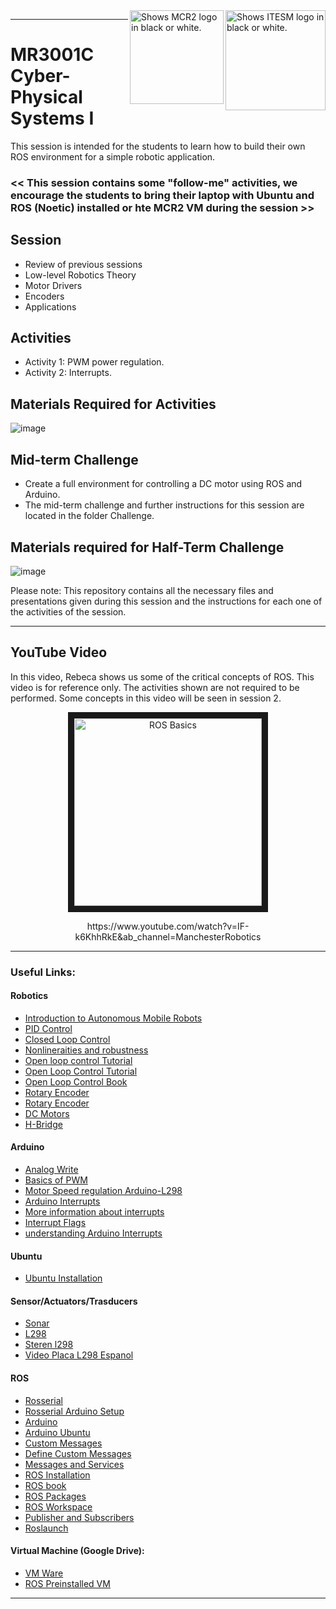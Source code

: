 <picture>
  <source media="(prefers-color-scheme: dark)" srcset="https://github.com/ManchesterRoboticsLtd/MR3001C_Cyber-Physical_Systems_I/blob/main/Misc/Logos/Logotipo%20Vertical%20Bco_Transparente.png">
  <source media="(prefers-color-scheme: light)" srcset="https://github.com/ManchesterRoboticsLtd/MR3001C_Cyber-Physical_Systems_I/blob/main/Misc/Logos/Logotipo%20Vertical%20Azul%20transparente.png">
  <img alt="Shows ITESM logo in black or white." width="160" align="right">
</picture>

<picture>
  <source media="(prefers-color-scheme: dark)" srcset="https://github.com/ManchesterRoboticsLtd/MR3001C_Cyber-Physical_Systems_I/blob/main/Misc/Logos/MCR2_Logo_White.png">
  <source media="(prefers-color-scheme: light)" srcset="https://github.com/ManchesterRoboticsLtd/MR3001C_Cyber-Physical_Systems_I/blob/main/Misc/Logos/MCR2_Logo_Black.png">
  <img alt="Shows MCR2 logo in black or white." width="150" align="right">
</picture>

---
# MR3001C Cyber-Physical Systems I
This session is intended for the students to learn how to build their own ROS environment for a simple robotic application.

### << This session contains some "follow-me" activities, we encourage the students to bring their laptop with Ubuntu and ROS (Noetic) installed or hte MCR2 VM during the session >>

  ## Session
  * Review of previous sessions
  * Low-level Robotics Theory
  * Motor Drivers
  * Encoders
  * Applications

  ## Activities
  * Activity 1: PWM power regulation.
  * Activity 2: Interrupts.

  ## Materials Required for Activities

![image](https://github.com/ManchesterRoboticsLtd/MR3001C_Cyber-Physical_Systems_I/assets/67285979/05c0446a-350f-44ed-a9f5-1c5527f35084)


  ## Mid-term Challenge
  * Create a full environment for controlling a DC motor using ROS and Arduino.
  * The mid-term challenge and further instructions for this session are located in the folder Challenge. 

  ## Materials required for Half-Term Challenge
  ![image](https://github.com/ManchesterRoboticsLtd/MR3001C_Cyber-Physical_Systems_I/assets/67285979/096d4afc-c781-4afd-be22-309751294873)

  
  Please note: This repository contains all the necessary files and presentations given during this session and the instructions for each one of the activities of the session.

---

## YouTube Video
  In this video, Rebeca shows us some of the critical concepts of ROS. This video is for reference only. The activities shown are not required to be performed. Some concepts in this video will be seen in session 2.

<a href="http://www.youtube.com/watch?feature=player_embedded&v=IF-k6KhhRkE
" target="_blank"><p align="center"><img src="http://img.youtube.com/vi/IF-k6KhhRkE/0.jpg" 
alt="ROS Basics" width="300" border="10"/></p></a> 

<div align="center"> https://www.youtube.com/watch?v=IF-k6KhhRkE&ab_channel=ManchesterRobotics </div>

---


### Useful Links: 

#### Robotics
* [Introduction to Autonomous Mobile Robots](https://ieeexplore.ieee.org/book/6267528)
* [PID Control](https://ieeexplore.ieee.org/document/1453566)
* [Closed Loop Control](https://www.electronics-tutorials.ws/systems/closed-loop-system.html)
* [Nonlineraities and robustness](https://ieeexplore.ieee.org/document/8603065)
* [Open loop control Tutorial](https://www.electronics-tutorials.ws/systems/open-loop-system.html)
* [Open Loop Control Tutorial](https://www.electronicshub.org/open-loop-system/)
* [Open Loop Control Book](https://eng.libretexts.org/Bookshelves/Electrical_Engineering/Signal_Processing_and_Modeling/Introduction_to_Linear_Time-Invariant_Dynamic_Systems_for_Students_of_Engineering_(Hallauer)/14%3A_Introduction_to_Feedback_Control/14.02%3A_Definitions_and_Examples_of_Open-Loop_Control_Systems)
* [Rotary Encoder](https://en.wikipedia.org/wiki/Rotary_encoder)
* [Rotary Encoder](https://www.encoder.com/article-what-is-an-encoder)
* [DC Motors](https://en.wikipedia.org/wiki/DC_motor)
* [H-Bridge](https://www.youtube.com/watch?v=fVgnUWIWzZ8&ab_channel=NorthwesternRobotics)

#### Arduino
  * [Analog Write](https://www.arduino.cc/reference/en/language/functions/analog-io/analogwrite/)
  * [Basics of PWM](https://docs.arduino.cc/learn/microcontrollers/analog-output)
  * [Motor Speed regulation Arduino-L298](https://www.youtube.com/watch?v=dyjo_ggEtVU)
  * [Arduino Interrupts](https://www.arduino.cc/reference/en/language/functions/external-interrupts/attachinterrupt/)
  * [More information about interrupts](http://gammon.com.au/interrupts)
  * [Interrupt Flags](https://www.arduino.cc/reference/en/language/functions/interrupts/interrupts/)
  * [understanding Arduino Interrupts](https://www.youtube.com/watch?v=wIcC8-g9Lnw)
    
#### Ubuntu
  * [Ubuntu Installation](https://ubuntu.com/tutorials/install-ubuntu-desktop#1-overview)

#### Sensor/Actuators/Trasducers
  * [Sonar](https://www.sparkfun.com/products/15569)
  * [L298](https://www.sparkfun.com/datasheets/Robotics/L298_H_Bridge.pdf)
  * [Steren l298](https://www.steren.com.mx/tarjeta-para-control-de-motores-cc-l298n.html)
  * [Video Placa L298 Espanol](https://www.youtube.com/watch?v=taoOnq6x5ts)

#### ROS
 * [Rosserial](http://wiki.ros.org/rosserial)
 * [Rosserial Arduino Setup](http://wiki.ros.org/rosserial_arduino/Tutorials/Arduino%20IDE%20Setup)
 * [Arduino](https://www.arduino.cc/en/software)
 * [Arduino Ubuntu](https://docs.arduino.cc/software/ide-v2/tutorials/getting-started/ide-v2-downloading-and-installing)
 * [Custom Messages](http://wiki.ros.org/ROS/Tutorials/CustomMessagePublisherSubscriber%28python%29)
 * [Define Custom Messages](http://wiki.ros.org/ROS/Tutorials/DefiningCustomMessages)
 * [Messages and Services](http://wiki.ros.org/ROS/Tutorials/CreatingMsgAndSrv)
 * [ROS Installation](http://wiki.ros.org/noetic/Installation/Ubuntu)
 * [ROS book](https://www.cse.sc.edu/~jokane/agitr/)
 * [ROS Packages](http://wiki.ros.org/ROS/Tutorials/CreatingPackage)
 * [ROS Workspace](http://wiki.ros.org/catkin/Tutorials/create_a_workspace)
 * [Publisher and Subscribers](http://wiki.ros.org/ROS/Tutorials/WritingPublisherSubscriber%28python%29)
 * [Roslaunch](http://wiki.ros.org/roslaunch)


#### Virtual Machine (Google Drive): 
  * [VM Ware](https://drive.google.com/file/d/1Kqt8E69nB5pxYzyVztyoxF0UY9yCHLns/view)
  * [ROS Preinstalled VM](https://drive.google.com/file/d/1LCn433uN5pf8dcauWDagKEKjORsE3fZR/view)
 ---
